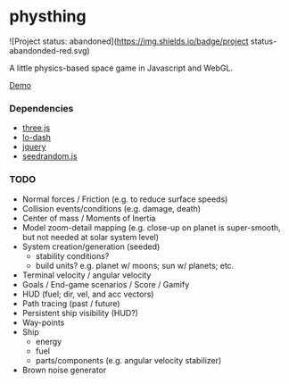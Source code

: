 physthing
=========

![Project status: abandoned](https://img.shields.io/badge/project status-abandonded-red.svg)

A little physics-based space game in Javascript and WebGL.

[Demo](https://jkiv.github.io/physthing/)

### Dependencies

* [three.js](https://threejs.org)
* [lo-dash](https://lodash.com/)
* [jquery](http://jquery.com/)
* [seedrandom.js](http://davidbau.com/encode/seedrandom.js)

### TODO

* Normal forces / Friction (e.g. to reduce surface speeds)
* Collision events/conditions (e.g. damage, death)
* Center of mass / Moments of Inertia
* Model zoom-detail mapping (e.g. close-up on planet is super-smooth, but not needed at solar system level)
* System creation/generation (seeded)
  *  stability conditions?
  *  build units? e.g. planet w/ moons; sun w/ planets; etc.
* Terminal velocity / angular velocity
* Goals / End-game scenarios / Score / Gamify
* HUD (fuel; dir, vel, and acc vectors)
* Path tracing (past / future)
* Persistent ship visibility (HUD?)
* Way-points
* Ship
  * energy
  * fuel
  * parts/components (e.g. angular velocity stabilizer)
* Brown noise generator
